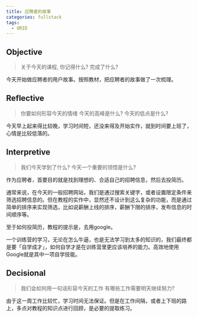 ```yaml
---
title: 应聘者的故事
categories: fullstack
tags:
  - ORID
---
```


## Objective
> 关于今天的课程, 你记得什么?
> 完成了什么?

今天开始做应聘者的用户故事。按照教材，把应聘者的故事做了一次梳理。

## Reflective
> 你要如何形容今天的情绪
> 今天的高峰是什么?
> 今天的低点是什么?

今天早上起来得比较晚，学习时间短，还没来得及开始实作，就到时间要上班了，心情是比较低落的。

## Interpretive
> 我们今天学到了什么?
> 今天一个重要的领悟是什么?

作为应聘者，首要目的就是找到理想的、合适自己的招聘信息，然后去投简历。

通常来说，在今天的一般招聘网站，我们是通过搜索关键字，或者设置限定条件来筛选招聘信息的。但在教程的实作中，显然还不设计到这么复杂的功能，而是通过简单的排序来实现筛选，比如说薪酬上线的排序，薪酬下限的排序，发布信息的时间顺序等。

至于如何投简历，教程的提示是，去用google。

一个训练营的学习，无论在怎么牛逼，也是无法学习到太多的知识的，我们最终都是要「自学成才」，如何自学才是在训练营里更应该培养的能力。高效地使用Google就是其中一项自学技能。

## Decisional
> 我们会如何用一句话形容今天的工作
> 有哪些工作需要明天继续努力?

由于这一周工作比较忙，学习时间无法保证。但是在工作间隔，或者上下班的路上，多点对教程的知识点进行回顾，是必要的提取练习。
